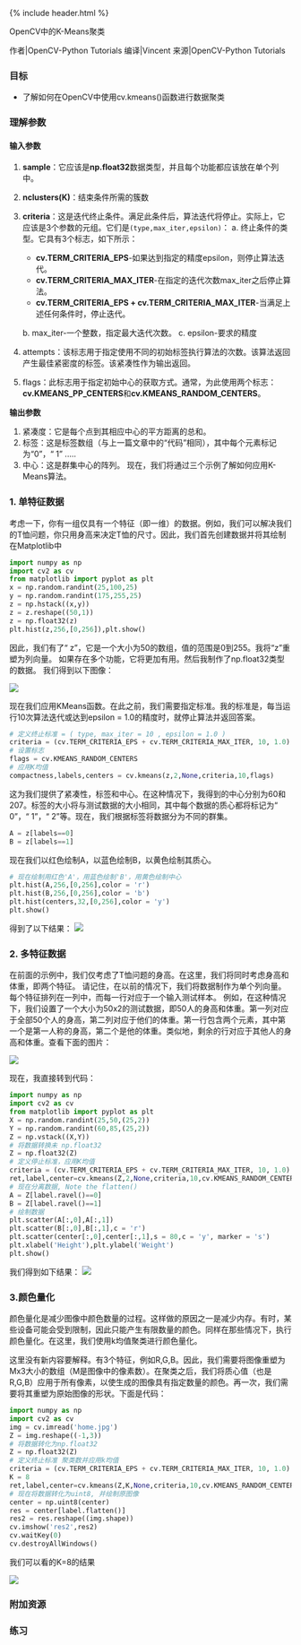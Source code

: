 {% include header.html %}

OpenCV中的K-Means聚类

作者|OpenCV-Python Tutorials 
编译|Vincent
来源|OpenCV-Python Tutorials 

### 目标
- 了解如何在OpenCV中使用cv.kmeans()函数进行数据聚类

### 理解参数
#### 输入参数
1. **sample**：它应该是**np.float32**数据类型，并且每个功能都应该放在单个列中。
2. **nclusters(K)**：结束条件所需的簇数
3. **criteria**：这是迭代终止条件。满足此条件后，算法迭代将停止。实际上，它应该是3个参数的元组。它们是`(type,max_iter,epsilon)`：
    a. 终止条件的类型。它具有3个标志，如下所示：
    - **cv.TERM_CRITERIA_EPS**-如果达到指定的精度epsilon，则停止算法迭代。
    - **cv.TERM_CRITERIA_MAX_ITER**-在指定的迭代次数max_iter之后停止算法。
    - **cv.TERM_CRITERIA_EPS + cv.TERM_CRITERIA_MAX_ITER**-当满足上述任何条件时，停止迭代。
  
    b. max_iter-一个整数，指定最大迭代次数。
    c. epsilon-要求的精度
1. attempts：该标志用于指定使用不同的初始标签执行算法的次数。该算法返回产生最佳紧密度的标签。该紧凑性作为输出返回。
2. flags：此标志用于指定初始中心的获取方式。通常，为此使用两个标志：**cv.KMEANS_PP_CENTERS**和**cv.KMEANS_RANDOM_CENTERS**。

**输出参数**
1. 紧凑度：它是每个点到其相应中心的平方距离的总和。
2. 标签：这是标签数组（与上一篇文章中的“代码”相同），其中每个元素标记为“0”，“ 1” .....
3. 中心：这是群集中心的阵列。
现在，我们将通过三个示例了解如何应用K-Means算法。

### 1. 单特征数据
考虑一下，你有一组仅具有一个特征（即一维）的数据。例如，我们可以解决我们的T恤问题，你只用身高来决定T恤的尺寸。因此，我们首先创建数据并将其绘制在Matplotlib中 

```python
import numpy as np
import cv2 as cv
from matplotlib import pyplot as plt
x = np.random.randint(25,100,25)
y = np.random.randint(175,255,25)
z = np.hstack((x,y))
z = z.reshape((50,1))
z = np.float32(z)
plt.hist(z,256,[0,256]),plt.show()
```

因此，我们有了“ z”，它是一个大小为50的数组，值的范围是0到255。我将“z”重塑为列向量。
如果存在多个功能，它将更加有用。然后我制作了np.float32类型的数据。
我们得到以下图像：

![](http://qiniu.aihubs.net/oc_1d_testdata.png)

现在我们应用KMeans函数。在此之前，我们需要指定标准。我的标准是，每当运行10次算法迭代或达到epsilon = 1.0的精度时，就停止算法并返回答案。

```python
# 定义终止标准 = ( type, max_iter = 10 , epsilon = 1.0 )
criteria = (cv.TERM_CRITERIA_EPS + cv.TERM_CRITERIA_MAX_ITER, 10, 1.0)
# 设置标志
flags = cv.KMEANS_RANDOM_CENTERS
# 应用K均值
compactness,labels,centers = cv.kmeans(z,2,None,criteria,10,flags)
```

这为我们提供了紧凑性，标签和中心。在这种情况下，我得到的中心分别为60和207。标签的大小将与测试数据的大小相同，其中每个数据的质心都将标记为“ 0”，“ 1”，“ 2”等。现在，我们根据标签将数据分为不同的群集。

```python
A = z[labels==0]
B = z[labels==1]
```

现在我们以红色绘制A，以蓝色绘制B，以黄色绘制其质心。
```python
# 现在绘制用红色'A'，用蓝色绘制'B'，用黄色绘制中心
plt.hist(A,256,[0,256],color = 'r')
plt.hist(B,256,[0,256],color = 'b')
plt.hist(centers,32,[0,256],color = 'y')
plt.show()
```

得到了以下结果：
![](http://qiniu.aihubs.net/oc_1d_clustered.png)

### 2. 多特征数据
在前面的示例中，我们仅考虑了T恤问题的身高。在这里，我们将同时考虑身高和体重，即两个特征。
请记住，在以前的情况下，我们将数据制作为单个列向量。每个特征排列在一列中，而每一行对应于一个输入测试样本。
例如，在这种情况下，我们设置了一个大小为50x2的测试数据，即50人的身高和体重。第一列对应于全部50个人的身高，第二列对应于他们的体重。第一行包含两个元素，其中第一个是第一人称的身高，​​第二个是他的体重。类似地，剩余的行对应于其他人的身高和体重。查看下面的图片： 

![](http://qiniu.aihubs.net/oc_feature_representation.jpg)

现在，我直接转到代码：

```python
import numpy as np
import cv2 as cv
from matplotlib import pyplot as plt
X = np.random.randint(25,50,(25,2))
Y = np.random.randint(60,85,(25,2))
Z = np.vstack((X,Y))
# 将数据转换未 np.float32
Z = np.float32(Z)
# 定义停止标准，应用K均值
criteria = (cv.TERM_CRITERIA_EPS + cv.TERM_CRITERIA_MAX_ITER, 10, 1.0)
ret,label,center=cv.kmeans(Z,2,None,criteria,10,cv.KMEANS_RANDOM_CENTERS)
# 现在分离数据, Note the flatten()
A = Z[label.ravel()==0]
B = Z[label.ravel()==1]
# 绘制数据
plt.scatter(A[:,0],A[:,1])
plt.scatter(B[:,0],B[:,1],c = 'r')
plt.scatter(center[:,0],center[:,1],s = 80,c = 'y', marker = 's')
plt.xlabel('Height'),plt.ylabel('Weight')
plt.show()
```

我们得到如下结果：
![](http://qiniu.aihubs.net/oc_2d_clustered.jpg)

### 3.颜色量化
颜色量化是减少图像中颜色数量的过程。这样做的原因之一是减少内存。有时，某些设备可能会受到限制，因此只能产生有限数量的颜色。同样在那些情况下，执行颜色量化。在这里，我们使用k均值聚类进行颜色量化。

这里没有新内容要解释。有3个特征，例如R,G,B。因此，我们需要将图像重塑为Mx3大小的数组（M是图像中的像素数）。在聚类之后，我们将质心值（也是R,G,B）应用于所有像素，以使生成的图像具有指定数量的颜色。再一次，我们需要将其重塑为原始图像的形状。下面是代码： 

```python
import numpy as np
import cv2 as cv
img = cv.imread('home.jpg')
Z = img.reshape((-1,3))
# 将数据转化为np.float32
Z = np.float32(Z)
# 定义终止标准 聚类数并应用k均值
criteria = (cv.TERM_CRITERIA_EPS + cv.TERM_CRITERIA_MAX_ITER, 10, 1.0)
K = 8
ret,label,center=cv.kmeans(Z,K,None,criteria,10,cv.KMEANS_RANDOM_CENTERS)
# 现在将数据转化为uint8, 并绘制原图像
center = np.uint8(center)
res = center[label.flatten()]
res2 = res.reshape((img.shape))
cv.imshow('res2',res2)
cv.waitKey(0)
cv.destroyAllWindows()
```

我们可以看的K=8的结果

![](http://qiniu.aihubs.net/oc_color_quantization.jpg)

### 附加资源
### 练习